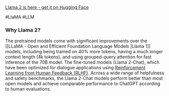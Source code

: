 [Llama 2 is here - get it on Hugging Face](https://huggingface.co/blog/llama2)

#LlaMA #LLM 

### Why Llama 2?

The pretrained models come with significant improvements over the [[LLaMA - Open and Efficient Foundation Language Models |Llama 1]] models, including being trained on 40% more tokens, having a much longer context length (4k tokens), and using grouped-query attention for fast inference of the 70B model.
The fine-tuned models (Llama 2-Chat), which have been optimized for dialogue applications using [Reinforcement Learning from Human Feedback (RLHF)](https://huggingface.co/blog/rlhf). Across a wide range of helpfulness and safety benchmarks, the Llama 2-Chat models perform better than most open models and achieve comparable performance to ChatGPT according to human evaluations.
